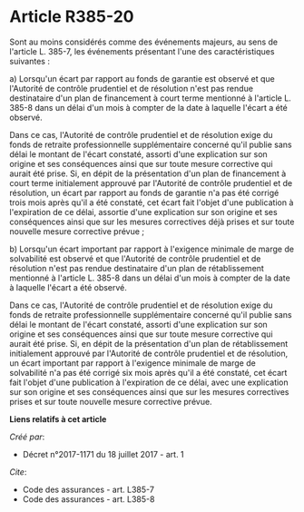 # Article R385-20

Sont au moins considérés comme des événements majeurs, au sens de l'article L. 385-7, les événements présentant l'une des
caractéristiques suivantes :

a) Lorsqu'un écart par rapport au fonds de garantie est observé et que l'Autorité de contrôle prudentiel et de résolution
n'est pas rendue destinataire d'un plan de financement à court terme mentionné à l'article L. 385-8 dans un délai d'un mois à
compter de la date à laquelle l'écart a été observé.

Dans ce cas, l'Autorité de contrôle prudentiel et de résolution exige du fonds de retraite professionnelle supplémentaire
concerné qu'il publie sans délai le montant de l'écart constaté, assorti d'une explication sur son origine et ses
conséquences ainsi que sur toute mesure corrective qui aurait été prise. Si, en dépit de la présentation d'un plan de
financement à court terme initialement approuvé par l'Autorité de contrôle prudentiel et de résolution, un écart par rapport
au fonds de garantie n'a pas été corrigé trois mois après qu'il a été constaté, cet écart fait l'objet d'une publication à
l'expiration de ce délai, assortie d'une explication sur son origine et ses conséquences ainsi que sur les mesures
correctives déjà prises et sur toute nouvelle mesure corrective prévue ;

b) Lorsqu'un écart important par rapport à l'exigence minimale de marge de solvabilité est observé et que l'Autorité de
contrôle prudentiel et de résolution n'est pas rendue destinataire d'un plan de rétablissement mentionné à l'article L. 385-8
dans un délai d'un mois à compter de la date à laquelle l'écart a été observé.

Dans ce cas, l'Autorité de contrôle prudentiel et de résolution exige du fonds de retraite professionnelle supplémentaire
concerné qu'il publie sans délai le montant de l'écart constaté, assorti d'une explication sur son origine et ses
conséquences ainsi que sur toute mesure corrective qui aurait été prise. Si, en dépit de la présentation d'un plan de
rétablissement initialement approuvé par l'Autorité de contrôle prudentiel et de résolution, un écart important par rapport à
l'exigence minimale de marge de solvabilité n'a pas été corrigé six mois après qu'il a été constaté, cet écart fait l'objet
d'une publication à l'expiration de ce délai, avec une explication sur son origine et ses conséquences ainsi que sur les
mesures correctives prises et sur toute nouvelle mesure corrective prévue.

**Liens relatifs à cet article**

_Créé par_:

  - Décret n°2017-1171 du 18 juillet 2017 - art. 1

_Cite_:

  - Code des assurances - art. L385-7
  - Code des assurances - art. L385-8
